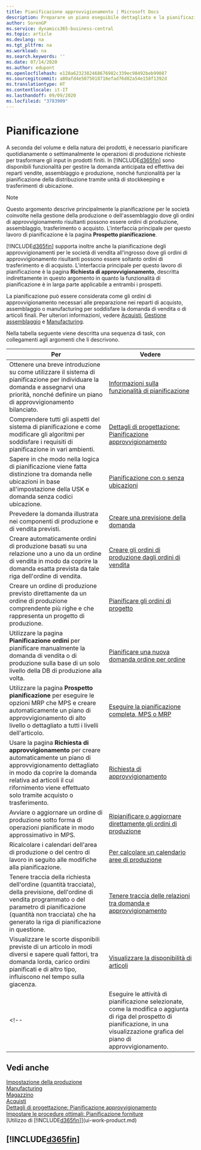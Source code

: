 ```yaml
---
title: Pianificazione approvvigionamento | Microsoft Docs
description: Preparare un piano eseguibile dettagliato e la pianificazione della produzione di assemblaggio finale per la domanda di vendita e di produzione.
author: SorenGP
ms.service: dynamics365-business-central
ms.topic: article
ms.devlang: na
ms.tgt_pltfrm: na
ms.workload: na
ms.search.keywords: ''
ms.date: 07/14/2020
ms.author: edupont
ms.openlocfilehash: e128a6232382468676982c339ec98492beb99087
ms.sourcegitcommit: a80afd4e5075018716efad76d82a54e158f1392d
ms.translationtype: HT
ms.contentlocale: it-IT
ms.lasthandoff: 09/09/2020
ms.locfileid: "3783909"
---
```

# <a name="planning"></a>Pianificazione

A seconda del volume e della natura dei prodotti, è necessario pianificare quotidianamente o settimanalmente le operazioni di produzione richieste per trasformare gli input in prodotti finiti. In [!INCLUDE[d365fin](includes/d365fin_md.md)] sono disponibili funzionalità per gestire la domanda anticipata ed effettiva dei reparti vendite, assemblaggio e produzione, nonché funzionalità per la pianificazione della distribuzione tramite unità di stockkeeping e trasferimenti di ubicazione.

> [!NOTE]
> Questo argomento descrive principalmente la pianificazione per le società coinvolte nella gestione della produzione o dell'assemblaggio dove gli ordini di approvvigionamento risultanti possono essere ordini di produzione, assemblaggio, trasferimento o acquisto. L'interfaccia principale per questo lavoro di pianificazione è la pagina **Prospetto pianificazione**.
>
> [!INCLUDE[d365fin](includes/d365fin_md.md)] supporta inoltre anche la pianificazione degli approvvigionamenti per le società di vendita all'ingrosso dove gli ordini di approvvigionamento risultanti possono essere soltanto ordini di trasferimento e di acquisto. L'interfaccia principale per questo lavoro di pianificazione è la pagina **Richiesta di approvvigionamento**, descritta indirettamente in questo argomento in quanto la funzionalità di pianificazione è in larga parte applicabile a entrambi i prospetti.

La pianificazione può essere considerata come gli ordini di approvvigionamento necessari alle preparazione nei reparti di acquisto, assemblaggio o manufacturing per soddisfare la domanda di vendita o di articoli finali. Per ulteriori informazioni, vedere [Acquisti](purchasing-manage-purchasing.md), [Gestione assemblaggio](assembly-assemble-items.md) e [Manufacturing](production-manage-manufacturing.md).

Nella tabella seguente viene descritta una sequenza di task, con collegamenti agli argomenti che li descrivono.  

|**Per**|**Vedere**|  
|------------|-------------|  
|Ottenere una breve introduzione su come utilizzare il sistema di pianificazione per individuare la domanda e assegnarvi una priorità, nonché definire un piano di approvvigionamento bilanciato.|[Informazioni sulla funzionalità di pianificazione](production-about-planning-functionality.md)|
|Comprendere tutti gli aspetti del sistema di pianificazione e come modificare gli algoritmi per soddisfare i requisiti di pianificazione in vari ambienti.|[Dettagli di progettazione: Pianificazione approvvigionamento](design-details-supply-planning.md)|
|Sapere in che modo nella logica di pianificazione viene fatta distinzione tra domanda nelle ubicazioni in base all'impostazione della USK e domanda senza codici ubicazione.|[Pianificazione con o senza ubicazioni](production-planning-with-without-locations.md)|
|Prevedere la domanda illustrata nei componenti di produzione e di vendita previsti.|[Creare una previsione della domanda](production-how-to-create-a-forecast.md)|  
|Creare automaticamente ordini di produzione basati su una relazione uno a uno da un ordine di vendita in modo da coprire la domanda esatta prevista da tale riga dell'ordine di vendita.|[Creare gli ordini di produzione dagli ordini di vendita](production-how-to-create-production-orders-from-sales-orders.md)|
|Creare un ordine di produzione previsto direttamente da un ordine di produzione comprendente più righe e che rappresenta un progetto di produzione.|[Pianificare gli ordini di progetto](production-how-to-plan-project-orders.md)|
|Utilizzare la pagina **Pianificazione ordini** per pianificare manualmente la domanda di vendita o di produzione sulla base di un solo livello della DB di produzione alla volta.|[Pianificare una nuova domanda ordine per ordine](production-how-to-plan-for-new-demand.md)|
|Utilizzare la pagina **Prospetto pianificazione** per eseguire le opzioni MRP che MPS e creare automaticamente un piano di approvvigionamento di alto livello o dettagliato a tutti i livelli dell'articolo.|[Eseguire la pianificazione completa, MPS o MRP](production-how-to-run-mps-and-mrp.md)|
|Usare la pagina **Richiesta di approvvigionamento** per creare automaticamente un piano di approvvigionamento dettagliato in modo da coprire la domanda relativa ad articoli il cui rifornimento viene effettuato solo tramite acquisto o trasferimento.|[Richiesta di approvvigionamento](production-about-planning-functionality.md#requisition-worksheet)|  
|Avviare o aggiornare un ordine di produzione sotto forma di operazioni pianificate in modo approssimativo in MPS.|[Ripianificare o aggiornare direttamente gli ordini di produzione](production-how-to-replan-refresh-production-orders.md)|
|Ricalcolare i calendari dell'area di produzione o del centro di lavoro in seguito alle modifiche alla pianificazione.|[Per calcolare un calendario aree di produzione](production-how-to-create-work-center-calendars.md#to-calculate-a-work-center-calendar)|
|Tenere traccia della richiesta dell'ordine (quantità tracciata), della previsione, dell'ordine di vendita programmato o del parametro di pianificazione (quantità non tracciata) che ha generato la riga di pianificazione in questione.|[Tenere traccia delle relazioni tra domanda e approvvigionamento](production-how-track-demand-supply.md)|
|Visualizzare le scorte disponibili previste di un articolo in modi diversi e sapere quali fattori, tra domanda lorda, carico ordini pianificati e di altro tipo, influiscono nel tempo sulla giacenza.|[Visualizzare la disponibilità di articoli](inventory-how-availability-overview.md)|  
<!--|Eseguire le attività di pianificazione selezionate, come la modifica o aggiunta di riga del prospetto di pianificazione, in una visualizzazione grafica del piano di approvvigionamento.|[Modificare i suggerimenti di pianificazione in una visualizzazione grafica](production-how-to-modify-planning-suggestions-in-a-graphical-view.md)|-->

## <a name="see-also"></a>Vedi anche

[Impostazione della produzione](production-configure-production-processes.md)  
[Manufacturing](production-manage-manufacturing.md)  
[Magazzino](inventory-manage-inventory.md)  
[Acquisti](purchasing-manage-purchasing.md)  
[Dettagli di progettazione: Pianificazione approvvigionamento](design-details-supply-planning.md)  
[Impostare le procedure ottimali: Pianificazione forniture](setup-best-practices-supply-planning.md)  
[Utilizzo di [!INCLUDE[d365fin](includes/d365fin_md.md)]](ui-work-product.md)

## [!INCLUDE[d365fin](includes/free_trial_md.md)]  
